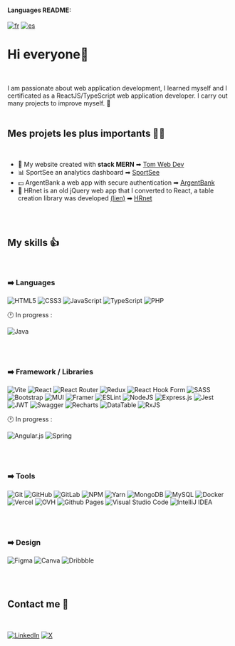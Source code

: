 #### Languages README: 
[![fr](https://img.shields.io/badge/README-fr-blue)](https://github.com/ToxyhDev/ToxyhDev/blob/main/README.fr.md) [![es](https://img.shields.io/badge/README-es-red)](https://github.com/ToxyhDev/ToxyhDev/blob/main/README.md)
# Hi everyone👋
<br/>

I am passionate about web application development, I learned myself and I certificated as a ReactJS/TypeScript web application developer.
I carry out many projects to improve myself. 🚀
<br/>
<br/>

## Mes projets les plus importants 👨‍💻
<br/>

- 🤩 My website created with **stack MERN** ➡ [Tom Web Dev](https://tomwebdev.fr)
- 📊 SportSee an analytics dashboard ➡ [SportSee](https://toxyhdev.github.io/projets/12-sportsee/)
- 💵 ArgentBank a web app with secure authentication ➡ [ArgentBank](https://github.com/ToxyhDev/Project-13-Bank-API)
- 📅 HRnet is an old jQuery web app that I converted to React, a table creation library was developed [(lien)](https://github.com/ToxyhDev/DataTable-React-Module) ➡ [HRnet](https://github.com/ToxyhDev/OC-Dev_App_JS_React-P14-HRnet)

<br/>
<br/>

## My skills 👍
<br/>

###  ➡️ Languages

![HTML5](https://img.shields.io/badge/html5-%23E34F26.svg?style=for-the-badge&logo=html5&logoColor=white)
![CSS3](https://img.shields.io/badge/css3-%231572B6.svg?style=for-the-badge&logo=css3&logoColor=white)
![JavaScript](https://img.shields.io/badge/javascript-%23323330.svg?style=for-the-badge&logo=javascript&logoColor=%23F7DF1E)
![TypeScript](https://img.shields.io/badge/typescript-%23007ACC.svg?style=for-the-badge&logo=typescript&logoColor=white)
![PHP](https://img.shields.io/badge/php-%23777BB4.svg?style=for-the-badge&logo=php&logoColor=white)

🕐 In progress : 

![Java](https://img.shields.io/badge/java-%23ED8B00.svg?style=for-the-badge&logo=openjdk&logoColor=white)

<br/>
<br/>

### ➡️ Framework / Libraries

![Vite](https://img.shields.io/badge/vite-%23646CFF.svg?style=for-the-badge&logo=vite&logoColor=white)
![React](https://img.shields.io/badge/react-%2320232a.svg?style=for-the-badge&logo=react&logoColor=%2361DAFB)
![React Router](https://img.shields.io/badge/React_Router-CA4245?style=for-the-badge&logo=react-router&logoColor=white)
![Redux](https://img.shields.io/badge/redux-%23593d88.svg?style=for-the-badge&logo=redux&logoColor=white)
![React Hook Form](https://img.shields.io/badge/React%20Hook%20Form-%23EC5990.svg?style=for-the-badge&logo=reacthookform&logoColor=white)
![SASS](https://img.shields.io/badge/SASS-hotpink.svg?style=for-the-badge&logo=SASS&logoColor=white)
![Bootstrap](https://img.shields.io/badge/bootstrap-%238511FA.svg?style=for-the-badge&logo=bootstrap&logoColor=white)
![MUI](https://img.shields.io/badge/MUI-%230081CB.svg?style=for-the-badge&logo=mui&logoColor=white)
![Framer](https://img.shields.io/badge/Framer-black?style=for-the-badge&logo=framer&logoColor=blue)
![ESLint](https://img.shields.io/badge/ESLint-4B3263?style=for-the-badge&logo=eslint&logoColor=white)
![NodeJS](https://img.shields.io/badge/node.js-6DA55F?style=for-the-badge&logo=node.js&logoColor=white)
![Express.js](https://img.shields.io/badge/express.js-%23404d59.svg?style=for-the-badge&logo=express&logoColor=%2361DAFB)
![Jest](https://img.shields.io/badge/-jest-%23C21325?style=for-the-badge&logo=jest&logoColor=white)
![JWT](https://img.shields.io/badge/JWT-black?style=for-the-badge&logo=JSON%20web%20tokens)
![Swagger](https://img.shields.io/badge/-Swagger-%23Clojure?style=for-the-badge&logo=swagger&logoColor=white)
![Recharts](https://img.shields.io/badge/recharts-%2324C8DB.svg?style=for-the-badge&&logoColor=%23FFFFFF)
![DataTable](https://img.shields.io/badge/datatable-%2314248A.svg?style=for-the-badge&&logoColor=%23FFFFFF)
![RxJS](https://img.shields.io/badge/rxjs-%23B7178C.svg?style=for-the-badge&logo=reactivex&logoColor=white)

🕐 In progress : 

![Angular.js](https://img.shields.io/badge/angular.js-%23E23237.svg?style=for-the-badge&logo=angularjs&logoColor=white)
![Spring](https://img.shields.io/badge/spring-%236DB33F.svg?style=for-the-badge&logo=spring&logoColor=white)

<br/>
<br/>

### ➡️ Tools

![Git](https://img.shields.io/badge/git-%23F05033.svg?style=for-the-badge&logo=git&logoColor=white)
![GitHub](https://img.shields.io/badge/github-%23121011.svg?style=for-the-badge&logo=github&logoColor=white)
![GitLab](https://img.shields.io/badge/gitlab-%23181717.svg?style=for-the-badge&logo=gitlab&logoColor=white)
![NPM](https://img.shields.io/badge/NPM-%23CB3837.svg?style=for-the-badge&logo=npm&logoColor=white)
![Yarn](https://img.shields.io/badge/yarn-%232C8EBB.svg?style=for-the-badge&logo=yarn&logoColor=white)
![MongoDB](https://img.shields.io/badge/MongoDB-%234ea94b.svg?style=for-the-badge&logo=mongodb&logoColor=white)
![MySQL](https://img.shields.io/badge/mysql-%2300f.svg?style=for-the-badge&logo=mysql&logoColor=white)
![Docker](https://img.shields.io/badge/docker-%230db7ed.svg?style=for-the-badge&logo=docker&logoColor=white)
![Vercel](https://img.shields.io/badge/vercel-%23000000.svg?style=for-the-badge&logo=vercel&logoColor=white)
![OVH](https://img.shields.io/badge/ovh-%23123F6D.svg?style=for-the-badge&logo=ovh&logoColor=#123F6D)
![Github Pages](https://img.shields.io/badge/github%20pages-121013?style=for-the-badge&logo=github&logoColor=white)
![Visual Studio Code](https://img.shields.io/badge/Visual%20Studio%20Code-0078d7.svg?style=for-the-badge&logo=visual-studio-code&logoColor=white)
![IntelliJ IDEA](https://img.shields.io/badge/IntelliJIDEA-000000.svg?style=for-the-badge&logo=intellij-idea&logoColor=white)

<br/>
<br/>

### ➡️ Design

![Figma](https://img.shields.io/badge/figma-%23F24E1E.svg?style=for-the-badge&logo=figma&logoColor=white)
![Canva](https://img.shields.io/badge/Canva-%2300C4CC.svg?style=for-the-badge&logo=Canva&logoColor=white)
![Dribbble](https://img.shields.io/badge/Dribbble-EA4C89?style=for-the-badge&logo=dribbble&logoColor=white)

<br/>
<br/>

## Contact me 💬
<br/>

[![LinkedIn](https://img.shields.io/badge/linkedin-%230077B5.svg?style=for-the-badge&logo=linkedin&logoColor=white)](https://www.linkedin.com/in/tom-andre/)
[![X](https://img.shields.io/badge/X-%23000000.svg?style=for-the-badge&logo=X&logoColor=white)](https://twitter.com/Tom_DevWeb)
